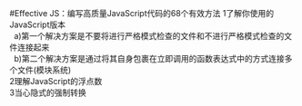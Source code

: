 #Effective JS：编写高质量JavaScript代码的68个有效方法
1了解你使用的JavaScript版本<br>
&nbsp;&nbsp;a)第一个解决方案是不要将进行严格模式检查的文件和不进行严格模式检查的文件连接起来<br>
&nbsp;&nbsp;b)第二个解决方案是通过将其自身包裹在立即调用的函数表达式中的方式连接多个文件(模块系统)<br>
2理解JavaScript的浮点数<br>
3当心隐式的强制转换<br>
